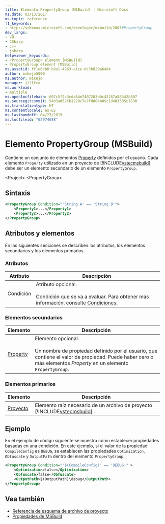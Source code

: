 ```yaml
---
title: Elemento PropertyGroup (MSBuild) | Microsoft Docs
ms.date: 03/13/2017
ms.topic: reference
f1_keywords:
- http://schemas.microsoft.com/developer/msbuild/2003#PropertyGroup
dev_langs:
- VB
- CSharp
- C++
- jsharp
helpviewer_keywords:
- <PropertyGroup> element [MSBuild]
- PropertyGroup element [MSBuild]
ms.assetid: ff1e6c68-b9a1-4263-a1ce-dc3b829a64d4
author: mikejo5000
ms.author: mikejo
manager: jillfra
ms.workload:
- multiple
ms.openlocfilehash: 607c5f2c3cda64e7407203b0c45287a58342b807
ms.sourcegitcommit: 94b3a052fb1229c7e7f8804b09c1d403385c7630
ms.translationtype: HT
ms.contentlocale: es-ES
ms.lasthandoff: 04/23/2019
ms.locfileid: "62974688"
---
```

# <a name="propertygroup-element-msbuild"></a>Elemento PropertyGroup (MSBuild)
Contiene un conjunto de elementos [Property](../msbuild/property-element-msbuild.md) definidos por el usuario. Cada elemento `Property` utilizado en un proyecto de [!INCLUDE[vstecmsbuild](../extensibility/internals/includes/vstecmsbuild_md.md)] debe ser un elemento secundario de un elemento `PropertyGroup`.

 \<Project> \<PropertyGroup>

## <a name="syntax"></a>Sintaxis

```xml
<PropertyGroup Condition="'String A' == 'String B'">
    <Property1>...</Property1>
    <Property2>...</Property2>
</PropertyGroup>
```

## <a name="attributes-and-elements"></a>Atributos y elementos
 En las siguientes secciones se describen los atributos, los elementos secundarios y los elementos primarios.

### <a name="attributes"></a>Atributos

|Atributo|Descripción|
|---------------|-----------------|
|Condición|Atributo opcional.<br /><br /> Condición que se va a evaluar. Para obtener más información, consulte [Condiciones](../msbuild/msbuild-conditions.md).|

### <a name="child-elements"></a>Elementos secundarios

|Elemento|Descripción|
|-------------|-----------------|
|[Property](../msbuild/property-element-msbuild.md)|Elemento opcional.<br /><br /> Un nombre de propiedad definido por el usuario, que contiene el valor de propiedad. Puede haber cero o más elementos *Property* en un elemento `PropertyGroup`.|

### <a name="parent-elements"></a>Elementos primarios

| Elemento | Descripción |
| - | - |
| [Proyecto](../msbuild/project-element-msbuild.md) | Elemento raíz necesario de un archivo de proyecto [!INCLUDE[vstecmsbuild](../extensibility/internals/includes/vstecmsbuild_md.md)] . |

## <a name="example"></a>Ejemplo
 En el ejemplo de código siguiente se muestra cómo establecer propiedades basadas en una condición. En este ejemplo, si el valor de la propiedad `CompileConfig` es `DEBUG`, se establecen las propiedades `Optimization`, `Obfuscate` y `OutputPath` dentro del elemento `PropertyGroup`.

```xml
<PropertyGroup Condition="'$(CompileConfig)' == 'DEBUG'" >
    <Optimization>false</Optimization>
    <Obfuscate>false</Obfuscate>
    <OutputPath>$(OutputPath)\debug</OutputPath>
</PropertyGroup>
```

## <a name="see-also"></a>Vea también
- [Referencia de esquema de archivo de proyecto](../msbuild/msbuild-project-file-schema-reference.md)
- [Propiedades de MSBuild](../msbuild/msbuild-properties.md)
